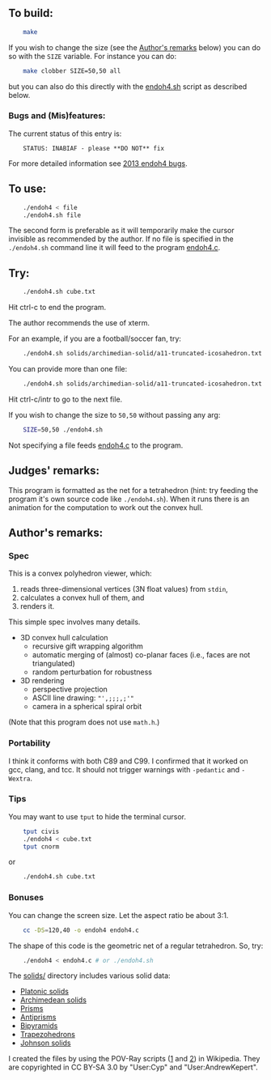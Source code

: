 ## To build:

```sh
    make
```

If you wish to change the size (see the [Author's remarks](#authors-remarks)
below) you can do so with the `SIZE` variable. For instance you can do:


```sh
    make clobber SIZE=50,50 all
```

but you can also do this directly with the [endoh4.sh](endoh4.sh) script as
described below.


### Bugs and (Mis)features:

The current status of this entry is:

```
    STATUS: INABIAF - please **DO NOT** fix
```

For more detailed information see [2013 endoh4 bugs](../../bugs.html#2013_endoh4).


## To use:

```sh
    ./endoh4 < file
    ./endoh4.sh file
```

The second form is preferable as it will temporarily make the cursor invisible
as recommended by the author. If no file is specified in the `./endoh4.sh` command
line it will feed to the program [endoh4.c](endoh4.c).


## Try:

```sh
    ./endoh4.sh cube.txt
```

Hit ctrl-c to end the program.

The author recommends the use of xterm.

For an example, if you are a football/soccer fan, try:

```sh
    ./endoh4.sh solids/archimedian-solid/a11-truncated-icosahedron.txt
```

You can provide more than one file:

```sh
    ./endoh4.sh solids/archimedian-solid/a11-truncated-icosahedron.txt cube.txt
```

Hit ctrl-c/intr to go to the next file.

If you wish to change the size to `50,50` without passing any arg:


```sh
    SIZE=50,50 ./endoh4.sh
```

Not specifying a file feeds [endoh4.c](endoh4.c) to the program.


## Judges' remarks:

This program is formatted as the net for a tetrahedron (hint: try feeding the
program it's own source code like `./endoh4.sh`).  When it runs there is an
animation for the computation to work out the convex hull.


## Author's remarks:

### Spec

This is a convex polyhedron viewer, which:

1. reads three-dimensional vertices (3N float values) from `stdin`,
2. calculates a convex hull of them, and
3. renders it.

This simple spec involves many details.

* 3D convex hull calculation
  * recursive gift wrapping algorithm
  * automatic merging of (almost) co-planar faces (i.e., faces are not
  triangulated)
  * random perturbation for robustness
* 3D rendering
  * perspective projection
  * ASCII line drawing: `"',;;;,;'"`
  * camera in a spherical spiral orbit

(Note that this program does not use `math.h`.)


### Portability

I think it conforms with both C89 and C99.  I confirmed that it worked on gcc,
clang, and tcc.  It should not trigger warnings with `-pedantic` and `-Wextra`.


### Tips

You may want to use `tput` to hide the terminal cursor.

```sh
    tput civis
    ./endoh4 < cube.txt
    tput cnorm
```

or

```sh
    ./endoh4.sh cube.txt
```

### Bonuses

You can change the screen size.  Let the aspect ratio be about 3:1.

```sh
    cc -DS=120,40 -o endoh4 endoh4.c
```

The shape of this code is the geometric net of a regular tetrahedron.
So, try:

```sh
    ./endoh4 < endoh4.c # or ./endoh4.sh
```

The [solids/](solids/) directory includes various solid data:

- [Platonic solids](http://en.wikipedia.org/wiki/Platonic_solid)
- [Archimedean solids](http://en.wikipedia.org/wiki/Archimedean_solid)
- [Prisms](http://en.wikipedia.org/wiki/Prism_%28geometry%29)
- [Antiprisms](http://en.wikipedia.org/wiki/Antiprism)
- [Bipyramids](http://en.wikipedia.org/wiki/Bipyramid)
- [Trapezohedrons](http://en.wikipedia.org/wiki/Trapezohedron)
- [Johnson solids](http://en.wikipedia.org/wiki/Johnson_solid)

I created the files by using the POV-Ray scripts
([1](http://en.wikipedia.org/wiki/File:Poly.pov) and
[2](http://en.wikipedia.org/wiki/User:AndrewKepert/poly.pov)) in Wikipedia.
They are copyrighted in CC BY-SA 3.0 by "User:Cyp" and "User:AndrewKepert".


<!--

    Copyright © 1984-2024 by Landon Curt Noll. All Rights Reserved.

    You are free to share and adapt this file under the terms of this license:

	Creative Commons Attribution-ShareAlike 4.0 International (CC BY-SA 4.0)

    For more information, see:

	https://creativecommons.org/licenses/by-sa/4.0/

-->

